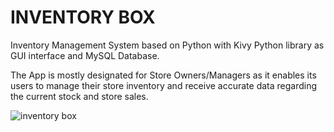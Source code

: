 # INVENTORY BOX

Inventory Management System based on Python with Kivy Python library as GUI interface and MySQL Database.

The App is mostly designated for Store Owners/Managers as it enables its users to manage their store inventory and receive accurate data regarding the current stock and store sales.  

![inventory box](https://user-images.githubusercontent.com/60816491/181455724-c9fc8a78-c229-4dc6-8694-73f8fef05809.png)
